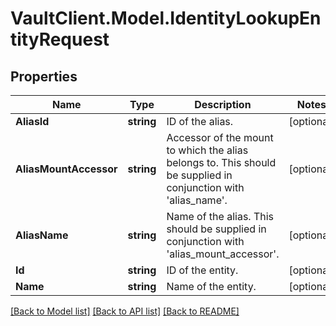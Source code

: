 # VaultClient.Model.IdentityLookupEntityRequest

## Properties

Name | Type | Description | Notes
------------ | ------------- | ------------- | -------------
**AliasId** | **string** | ID of the alias. | [optional] 
**AliasMountAccessor** | **string** | Accessor of the mount to which the alias belongs to. This should be supplied in conjunction with &#39;alias_name&#39;. | [optional] 
**AliasName** | **string** | Name of the alias. This should be supplied in conjunction with &#39;alias_mount_accessor&#39;. | [optional] 
**Id** | **string** | ID of the entity. | [optional] 
**Name** | **string** | Name of the entity. | [optional] 

[[Back to Model list]](../README.md#documentation-for-models) [[Back to API list]](../README.md#documentation-for-api-endpoints) [[Back to README]](../README.md)

